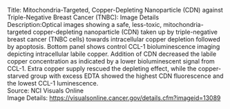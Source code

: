 Title: Mitochondria-Targeted, Copper-Depleting Nanoparticle (CDN) against Triple-Negative Breast Cancer (TNBC): Image Details\
Description:Optical images showing a safe, less-toxic, mitochondria-targeted copper-depleting nanoparticle (CDN) taken up by triple-negative breast cancer (TNBC cells) towards intracellular copper depletion followed by apoptosis. Bottom panel shows control CCL-1 bioluminescence imaging depicting intracellular labile copper. Addition of CDN decreased the labile copper concentration as indicated by a lower bioluminescent signal from CCL-1. Extra copper supply rescued the depleting effect, while the copper-starved group with excess EDTA showed the highest CDN fluorescence and the lowest CCL-1 luminescence.\
Source: NCI Visuals Online\
Image Details: https://visualsonline.cancer.gov/details.cfm?imageid=13089